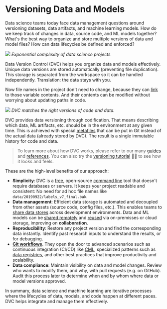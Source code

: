 # Versioning Data and Models

Data science teams today face data management questions around versioning
datasets, data artifacts, and machine learning models. How do we keep track of
changes in data, source code, and ML models together? What's the best way to
organize and store multiple versions of data and model files? How can data
lifecycles be defined and enforced?

![](/img/data-ver-complex.png) _Exponential complexity of data science projects_

Data Version Control (DVC) helps you organize data and models effectively.
Unique data versions are stored automatically (preventing file duplication).
This storage is separated from the <abbr>workspace</abbr> so it can be handled
independently. Translation: the data stays with you.

Now file names in the project don't need to change, because they can
[link](/doc/user-guide/large-dataset-optimization#file-link-types-for-the-dvc-cache)
to those variable contents. And their contents can be modified without worrying
about updating paths in code.

![](/img/project-versions.png) _DVC matches the right versions of code and
data._

DVC provides data versioning through codification. That means describing which
data, ML artifacts, etc. should be in the environment at any given time. This is
achieved with special [metafiles](/doc/user-guide/dvc-files-and-directories)
that can be put in Git instead of the actual data (already stored by DVC). The
result is a single immutable history for code and data.

> To learn more about how DVC works, please refer to our many
> [guides](/doc/user-guide) and [references](/doc/command-reference). You can
> also try the
> [versioning tutorial](/doc/use-cases/versioning-data-and-model-files/tutorial)
> 👩‍💻 to see how it looks and feels.

These are the high-level benefits of our approach:

- **Simplicity**: DVC is a
  [free](https://github.com/iterative/dvc/blob/master/LICENSE), open-source
  [command line](/doc/command-reference) tool that doesn't require databases or
  servers. It keeps your project readable and consistent: No need for ad hoc
  file names like `data/20190922/labels_v7_final.bak`.
- **Data management**: Efficient data storage is automated and decoupled from
  other assets (source code, config files, etc.). This enables teams to
  [share data stores](/doc/use-cases/shared-development-server) across
  development environments. Data and ML models can be
  [shared remotely](/doc/use-cases/sharing-data-and-model-files) and
  [reused](/doc/start/data-access) via on-premisses or cloud storage, improving
  on **collaboration**.
- **Reproducibility**: Restore any project version and find the corresponding
  data instantly. Identify past research inputs to understand the results, or
  for debugging.
- [**Git workflows**](https://about.gitlab.com/topics/version-control/what-is-git-workflow/).
  They open the door to advanced scenarios such as continuous integration
  (CI/CD) like [CML](https://cml.dev/), specialized patterns such as
  [data registries](/doc/use-cases/data-registries), and other best practices
  that improve productivity and scalability.
- **Data compliance**: Maintain visibility on data and model changes. Review who
  wants to modify them, and why, with pull requests (e.g. on GitHub). Audit this
  process later to determine when and by whom where data or model versions
  approved.

In summary, data science and machine learning are iterative processes where the
lifecycles of data, models, and code happen at different paces. DVC helps
integrate and manage them effectively.
